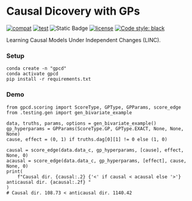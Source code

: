 # Causal Dicovery with GPs
[![compat](https://github.com/srhmm/linc/actions/workflows/compat.yml/badge.svg)](https://github.com/srhmm/linc/actions/workflows/compat.yml)
[![test](https://github.com/srhmm/linc/actions/workflows/test.yml/badge.svg)](https://github.com/srhmm/linc/actions/workflows/test.yml)
![Static Badge](https://img.shields.io/badge/python-%3E%3D3.8-blue?logo=python&label=python)
[![license](https://img.shields.io/github/license/machine-teaching-group/checkmate.svg)](https://github.com/srhmm/coco/blob/main/LICENSE)
<a href="https://github.com/psf/black"><img alt="Code style: black" src="https://img.shields.io/badge/code%20style-black-000000.svg"></a>

Learning Causal Models Under Independent Changes (LINC). 
 
### Setup
 
```
conda create -n "gpcd"
conda activate gpcd
pip install -r requirements.txt  
```

### Demo 
```
from gpcd.scoring import ScoreType, GPType, GPParams, score_edge
from .testing.gen import gen_bivariate_example

data, truths, params, options = gen_bivariate_example()
gp_hyperparams = GPParams(ScoreType.GP, GPType.EXACT, None, None, None)
cause, effect = (0, 1) if truths.dag[0][1] != 0 else (1, 0)

causal = score_edge(data.data_c, gp_hyperparams, [cause], effect, None, 0)
acausal = score_edge(data.data_c, gp_hyperparams, [effect], cause, None, 0)
print(
    f"Causal dir. {causal:.2} {'<' if causal < acausal else '>'} anticausal dir. {acausal:.2f} "
)
# Causal dir. 108.73 < anticausal dir. 1140.42  
